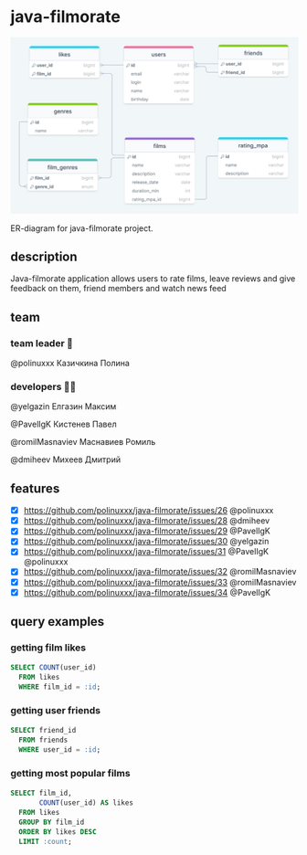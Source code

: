 # java-filmorate

![ER-diagram](src/main/resources/db/er-diagram.png)

ER-diagram for java-filmorate project.

## description
Java-filmorate application allows users to rate films, 
leave reviews and give feedback on them, 
friend members and watch news feed

## team
### team leader :muscle:
@polinuxxx Казичкина Полина
### developers :man_technologist:
@yelgazin Елгазин Максим

@PavelIgK Кистенев Павел

@romilMasnaviev Маснавиев Ромиль

@dmiheev Михеев Дмитрий

## features

- [x] https://github.com/polinuxxx/java-filmorate/issues/26 @polinuxxx
- [x] https://github.com/polinuxxx/java-filmorate/issues/28 @dmiheev
- [x] https://github.com/polinuxxx/java-filmorate/issues/29 @PavelIgK
- [x] https://github.com/polinuxxx/java-filmorate/issues/30 @yelgazin
- [x] https://github.com/polinuxxx/java-filmorate/issues/31 @PavelIgK @polinuxxx
- [x] https://github.com/polinuxxx/java-filmorate/issues/32 @romilMasnaviev
- [x] https://github.com/polinuxxx/java-filmorate/issues/33 @romilMasnaviev
- [x] https://github.com/polinuxxx/java-filmorate/issues/34 @PavelIgK

## query examples
### getting film likes
```sql
SELECT COUNT(user_id)
  FROM likes
  WHERE film_id = :id;
```
### getting user friends
```sql
SELECT friend_id
  FROM friends
  WHERE user_id = :id;
```
### getting most popular films
```sql
SELECT film_id,
       COUNT(user_id) AS likes
  FROM likes
  GROUP BY film_id
  ORDER BY likes DESC
  LIMIT :count;
```

